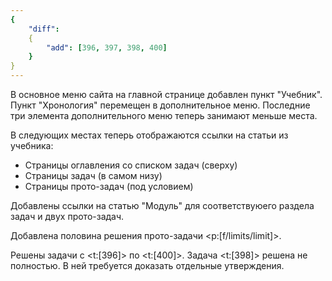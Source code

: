 ```yaml
---
{
    "diff":
    {
        "add": [396, 397, 398, 400]
    }
}
---
```


В основное меню сайта на главной странице добавлен пункт "Учебник".
Пункт "Хронология" перемещен в дополнительное меню.
Последние три элемента дополнительного меню теперь занимают меньше места.

В следующих местах теперь отображаются ссылки на статьи из учебника:

* Страницы оглавления со списком задач (сверху)
* Страницы задач (в самом низу)
* Страницы прото-задач (под условием)

Добавлены ссылки на статью "Модуль" для соответствуюего раздела задач и двух прото-задач.

Добавлена половина решения прото-задачи <p:[f/limits/limit]>.

Решены задачи с <t:[396]> по <t:[400]>. Задача <t:[398]> решена не полностью. В ней требуется доказать отдельные утверждения.